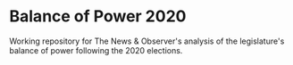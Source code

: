 # Balance of Power 2020

Working repository for The News & Observer's analysis of the legislature's balance of power following the 2020 elections.